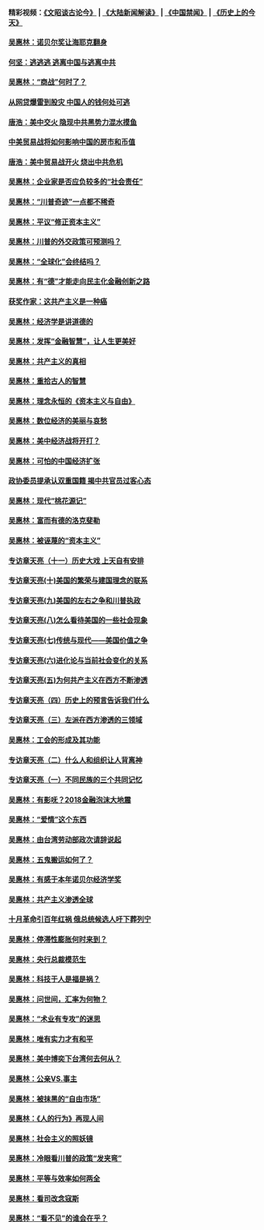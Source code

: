 #### 精彩视频：[《文昭谈古论今》](https://github.com/gfw-breaker/wenzhao/blob/master/README.md?t=01032131) | [《大陆新闻解读》](https://github.com/gfw-breaker/ntdtv-comedy/blob/master/README.md?t=01032131) | [《中国禁闻》](https://github.com/gfw-breaker/ntdtv-news/blob/master/README.md?t=01032131) | [《历史上的今天》](https://github.com/gfw-breaker/today-in-history/blob/master/README.md?t=01032131) 

#### [吴惠林：诺贝尔奖让海耶克翻身](../pages/nsc423/n10890049.md?t=01032131) 

#### [何坚：逃逃逃 逃离中国与逃离中共](../pages/nsc423/n10592891.md?t=01032131) 

#### [吴惠林：“商战”何时了？](../pages/nsc423/n10573558.md?t=01032131) 

#### [从网贷爆雷到股灾 中国人的钱何处可逃](../pages/nsc423/n10572800.md?t=01032131) 

#### [唐浩：美中交火 隐现中共黑势力混水摸鱼](../pages/nsc423/n10544040.md?t=01032131) 

#### [中美贸易战将如何影响中国的房市和币值](../pages/nsc423/n10543697.md?t=01032131) 

#### [唐浩：美中贸易战开火 烧出中共危机](../pages/nsc423/n10540126.md?t=01032131) 

#### [吴惠林：企业家是否应负较多的“社会责任”](../pages/nsc423/n10535022.md?t=01032131) 

#### [吴惠林：“川普奇迹”一点都不稀奇](../pages/nsc423/n10512808.md?t=01032131) 

#### [吴惠林：平议“修正资本主义”](../pages/nsc423/n10495724.md?t=01032131) 

#### [吴惠林：川普的外交政策可预测吗？](../pages/nsc423/n10462387.md?t=01032131) 

#### [吴惠林：“全球化”会终结吗？](../pages/nsc423/n10452838.md?t=01032131) 

#### [吴惠林：有“德”才能走向民主化金融创新之路](../pages/nsc423/n10432292.md?t=01032131) 

#### [获奖作家：这共产主义是一种癌](../pages/nsc423/n10431541.md?t=01032131) 

#### [吴惠林：经济学是讲道德的](../pages/nsc423/n10398014.md?t=01032131) 

#### [吴惠林：发挥“金融智慧”，让人生更美好](../pages/nsc423/n10375019.md?t=01032131) 

#### [吴惠林：共产主义的真相](../pages/nsc423/n10351394.md?t=01032131) 

#### [吴惠林：重拾古人的智慧](../pages/nsc423/n10337691.md?t=01032131) 

#### [吴惠林：理念永恒的《资本主义与自由》](../pages/nsc423/n10316274.md?t=01032131) 

#### [吴惠林：数位经济的美丽与哀愁](../pages/nsc423/n10292946.md?t=01032131) 

#### [吴惠林：美中经济战将开打？](../pages/nsc423/n10258825.md?t=01032131) 

#### [吴惠林：可怕的中国经济扩张](../pages/nsc423/n10219147.md?t=01032131) 

#### [政协委员提承认双重国籍 揭中共官员过客心态](../pages/nsc423/n10208809.md?t=01032131) 

#### [吴惠林：现代“桃花源记”](../pages/nsc423/n10185234.md?t=01032131) 

#### [吴惠林：富而有德的洛克斐勒](../pages/nsc423/n10142264.md?t=01032131) 

#### [吴惠林：被诬蔑的“资本主义”](../pages/nsc423/n10124816.md?t=01032131) 

#### [专访章天亮（十一）历史大戏 上天自有安排](../pages/nsc423/n10094905.md?t=01032131) 

#### [专访章天亮(十)美国的繁荣与建国理念的联系](../pages/nsc423/n10094899.md?t=01032131) 

#### [专访章天亮(九)美国的左右之争和川普执政](../pages/nsc423/n10094889.md?t=01032131) 

#### [专访章天亮(八)怎么看待美国的一些社会现象](../pages/nsc423/n10094857.md?t=01032131) 

#### [专访章天亮(七)传统与现代——美国价值之争](../pages/nsc423/n10093140.md?t=01032131) 

#### [专访章天亮(六)进化论与当前社会变化的关系](../pages/nsc423/n10092036.md?t=01032131) 

#### [专访章天亮(五)为何共产主义在西方不断渗透](../pages/nsc423/n10083620.md?t=01032131) 

#### [专访章天亮（四）历史上的预言告诉我们什么](../pages/nsc423/n10083606.md?t=01032131) 

#### [专访章天亮（三）左派在西方渗透的三领域](../pages/nsc423/n10081115.md?t=01032131) 

#### [吴惠林：工会的形成及其功能](../pages/nsc423/n10080633.md?t=01032131) 

#### [专访章天亮（二）什么人和组织让人背离神](../pages/nsc423/n10076637.md?t=01032131) 

#### [专访章天亮（一）不同民族的三个共同记忆](../pages/nsc423/n10074188.md?t=01032131) 

#### [吴惠林：有影呒？2018金融泡沫大地震](../pages/nsc423/n10040534.md?t=01032131) 

#### [吴惠林：“爱情”这个东西](../pages/nsc423/n10019423.md?t=01032131) 

#### [吴惠林：由台湾劳动部政次请辞说起](../pages/nsc423/n9979679.md?t=01032131) 

#### [吴惠林：五鬼搬运如何了？](../pages/nsc423/n9925338.md?t=01032131) 

#### [吴惠林：有感于本年诺贝尔经济学奖](../pages/nsc423/n9871883.md?t=01032131) 

#### [吴惠林：共产主义渗透全球](../pages/nsc423/n9812748.md?t=01032131) 

#### [十月革命引百年红祸 俄总统候选人吁下葬列宁](../pages/nsc423/n9810182.md?t=01032131) 

#### [吴惠林：停滞性膨胀何时来到？](../pages/nsc423/n9764136.md?t=01032131) 

#### [吴惠林：央行总裁模范生](../pages/nsc423/n9728134.md?t=01032131) 

#### [吴惠林：科技于人是福是祸？](../pages/nsc423/n9672982.md?t=01032131) 

#### [吴惠林：问世间，汇率为何物？](../pages/nsc423/n9621788.md?t=01032131) 

#### [吴惠林：“术业有专攻”的迷思](../pages/nsc423/n9580363.md?t=01032131) 

#### [吴惠林：唯有实力才有和平](../pages/nsc423/n9529599.md?t=01032131) 

#### [吴惠林：美中博奕下台湾何去何从？](../pages/nsc423/n9483598.md?t=01032131) 

#### [吴惠林：公亲VS.事主](../pages/nsc423/n9425637.md?t=01032131) 

#### [吴惠林：被抹黑的“自由市场”](../pages/nsc423/n9351545.md?t=01032131) 

#### [吴惠林：《人的行为》再现人间](../pages/nsc423/n9296339.md?t=01032131) 

#### [吴惠林：社会主义的照妖镜](../pages/nsc423/n9243460.md?t=01032131) 

#### [吴惠林：冷眼看川普的政策“发夹弯”](../pages/nsc423/n9120684.md?t=01032131) 

#### [吴惠林：平等与效率如何两全](../pages/nsc423/n9075430.md?t=01032131) 

#### [吴惠林：看司改念寇斯](../pages/nsc423/n9024915.md?t=01032131) 

#### [吴惠林：“看不见”的谁会在乎？](../pages/nsc423/n8977488.md?t=01032131) 


